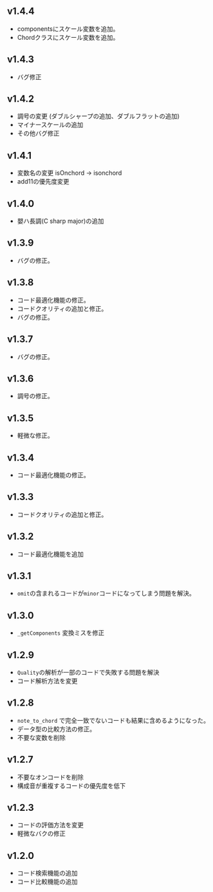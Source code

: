 ## v1.4.4
- componentsにスケール変数を追加。
- Chordクラスにスケール変数を追加。

## v1.4.3
- バグ修正

## v1.4.2
- 調号の変更 (ダブルシャープの追加、ダブルフラットの追加)
- マイナースケールの追加
- その他バグ修正

## v1.4.1
- 変数名の変更 isOnchord -> isonchord
- add11の優先度変更

## v1.4.0
- 嬰ハ長調(C sharp major)の追加

## v1.3.9
- バグの修正。

## v1.3.8
- コード最適化機能の修正。
- コードクオリティの追加と修正。
- バグの修正。

## v1.3.7
- バグの修正。

## v1.3.6
- 調号の修正。

## v1.3.5
- 軽微な修正。

## v1.3.4
- コード最適化機能の修正。

## v1.3.3
- コードクオリティの追加と修正。

## v1.3.2
- コード最適化機能を追加

## v1.3.1
- ```omit```の含まれるコードが```minor```コードになってしまう問題を解決。

## v1.3.0
- ```_getComponents``` 変換ミスを修正

## v1.2.9
- ```Quality```の解析が一部のコードで失敗する問題を解決
- コード解析方法を変更

## v1.2.8
- ```note_to_chord``` で完全一致でないコードも結果に含めるようになった。
- データ型の比較方法の修正。
- 不要な変数を削除

## v1.2.7
- 不要なオンコードを削除
- 構成音が重複するコードの優先度を低下

## v1.2.3
- コードの評価方法を変更
- 軽微なバクの修正

## v1.2.0
- コード検索機能の追加
- コード比較機能の追加